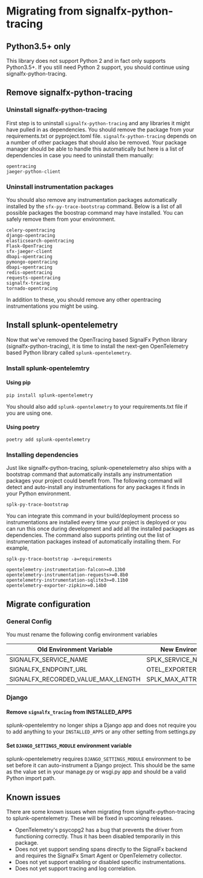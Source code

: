 # Migrating from signalfx-python-tracing

## Python3.5+ only

This library does not support Python 2 and in fact only supports Python3.5+. If you still need Python 2 support,
you should continue using signalfx-python-tracing.

## Remove signalfx-python-tracing

### Uninstall signalfx-python-tracing
First step is to uninstall `signalfx-python-tracing` and any libraries it might have pulled in as dependencies. You should remove the
package from your requirements.txt or pyproject.toml file. `signalfx-python-tracing` depends on a number of other packages that should
also be removed. Your package manager should be able to handle this automatically but here is a list of dependencies in case you need
to uninstall them manually:

```
opentracing
jaeger-python-client
```

### Uninstall instrumentation packages 
You should also remove any instrumentation packages automatically installed by the `sfx-py-trace-bootstrap` command. Below is a list of
all possible packages the boostrap command may have installed. You can safely remove them from your environment.


```
celery-opentracing
django-opentracing
elasticsearch-opentracing
Flask-OpenTracing
sfx-jaeger-client
dbapi-opentracing
pymongo-opentracing
dbapi-opentracing
redis-opentracing
requests-opentracing
signalfx-tracing
tornado-opentracing
``` 

In addition to these, you should remove any other opentracing instrumentations you might be using.


## Install splunk-opentelemetry

Now that we've removed the OpenTracing based SignalFx Python library (signalfx-python-tracing), it is time to install the next-gen
OpenTelemetry based Python library called `splunk-opentelemetry`.

### Install splunk-opentelemtry

#### Using pip
```
pip install splunk-opentelemetry

```
You should also add `splunk-opentelemetry` to your requirements.txt file if you are using one.

#### Using poetry
```
poetry add splunk-opentelemetry
```

### Installing dependencies

Just like signalfx-python-tracing, splunk-openetelemetry also ships with a bootstrap command that automatically installs any
instrumentation packages your project could benefit from. The following command will detect and auto-install any instrumentations
for any packages it finds in your Python environment.

```
splk-py-trace-bootstrap
```

You can integrate this command in your build/deployment process so instrumentations are installed every time your project is deployed
or you can run this once during development and add all the installed packages as dependencies. The command also supports printing out
the list of instrumentation packages instead of automatically installing them. For example,

```
splk-py-trace-bootstrap -a=requirements

opentelemetry-instrumentation-falcon>=0.13b0
opentelemetry-instrumentation-requests>=0.8b0
opentelemetry-instrumentation-sqlite3>=0.11b0
opentelemetry-exporter-zipkin>=0.14b0
```

## Migrate configuration

### General Config

You must rename the following config environment variables

| Old Environment Variable           | New Environment Variable             |
| ---------------------------------- | ------------------------------------ |
| SIGNALFX_SERVICE_NAME              | SPLK_SERVICE_NAME                    |
| SIGNALFX_ENDPOINT_URL              | OTEL_EXPORTER_ZIPKIN_ENDPOINT        |
| SIGNALFX_RECORDED_VALUE_MAX_LENGTH | SPLK_MAX_ATTR_LENGTH                 |


### Django

#### Remove `signalfx_tracing` from INSTALLED_APPS

splunk-opentelemtry no longer ships a Django app and does not require you to add anything to your `INSTALLED_APPS` or any other
setting from settings.py

#### Set `DJANGO_SETTINGS_MODULE` environment variable

splunk-opentelemetry requires `DJANGO_SETTINGS_MODULE` environment to be set before it can auto-instrument a Django project. This
should be the same as the value set in your manage.py or wsgi.py app and should be a valid Python import path.

## Known issues

There are some known issues when migrating from signalfx-python-tracing to splunk-opentelemetry. These will be fixed in upcoming releases.

- OpenTelemetry's psycopg2 has a bug that prevents the driver from functioning correctly. Thus it has been disabled temporarily in this package.
- Does not yet support sending spans directly to the SignalFx backend and requires the SignalFx Smart Agent or OpenTelemetry collector.
- Does not yet support enabling or disabled specific instrumentations.
- Does not yet support tracing and log correlation. 